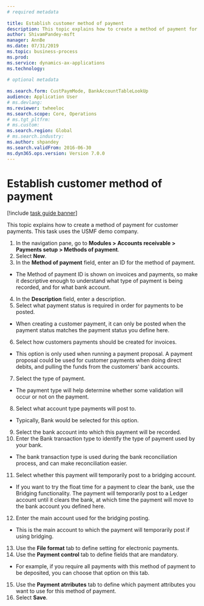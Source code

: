 ```yaml
--- 
# required metadata 
 
title: Establish customer method of payment
description: This topic explains how to create a method of payment for customer payments. 
author: ShivamPandey-msft
manager: AnnBe 
ms.date: 07/31/2019
ms.topic: business-process 
ms.prod:  
ms.service: dynamics-ax-applications 
ms.technology:  
 
# optional metadata 
 
ms.search.form: CustPaymMode, BankAccountTableLookUp   
audience: Application User 
# ms.devlang:  
ms.reviewer: twheeloc
ms.search.scope: Core, Operations 
# ms.tgt_pltfrm:  
# ms.custom:  
ms.search.region: Global
# ms.search.industry: 
ms.author: shpandey
ms.search.validFrom: 2016-06-30 
ms.dyn365.ops.version: Version 7.0.0 
---
```

# Establish customer method of payment

[!include [task guide banner](../../includes/task-guide-banner.md)]

This topic explains how to create a method of payment for customer payments. This task uses the USMF demo company.

1. In the navigation pane, go to **Modules > Accounts receivable > Payments setup > Methods of payment**.
2. Select **New**.
3. In the **Method of payment** field, enter an ID for the method of payment.
- The Method of payment ID is shown on invoices and payments, so make it descriptive enough to understand what type of payment is being recorded, and for what bank account.  
4. In the **Description** field, enter a description.
5. Select what payment status is required in order for payments to be posted.
- When creating a customer payment, it can only be posted when the payment status matches the payment status you define here.  
6. Select how customers payments should be created for invoices.
- This option is only used when running a payment proposal. A payment proposal could be used for customer payments when doing direct debits, and pulling the funds from the customers' bank accounts.  
7. Select the type of payment.
- The payment type will help determine whether some validation will occur or not on the payment.  
8. Select what account type payments will post to.
- Typically, Bank would be selected for this option.  
9. Select the bank account into which this payment will be recorded.
10. Enter the Bank transaction type to identify the type of payment used by your bank.
- The bank transaction type is used during the bank reconciliation process, and can make reconciliation easier.  
11. Select whether this payment will temporarily post to a bridging account.
- If you want to try the float time for a payment to clear the bank, use the Bridging functionality. The payment will temporarily post to a Ledger account until it clears the bank, at which time the payment will move to the bank account you defined here.  
12. Enter the main account used for the bridging posting.
- This is the main account to which the payment will temporarily post if using bridging.  
13. Use the **File format** tab to define setting for electronic payments.
14. Use the **Payment control** tab to define fields that are mandatory.
- For example, if you require all payments with this method of payment to be deposited, you can choose that option on this tab.  
15. Use the **Payment atrributes** tab to define which payment attributes you want to use for this method of payment.
16. Select **Save**.

